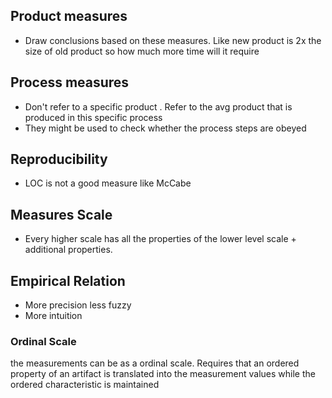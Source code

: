 ## Product measures
- Draw conclusions based on these measures. Like new product is 2x the size of old product so how much more time will it require 

## Process measures
- Don't refer to a specific product . Refer to the avg product that is produced in this specific process 
- They might be used to check whether the process steps are obeyed 


## Reproducibility 
- LOC is not a good measure like McCabe

## Measures Scale
- Every higher scale has all the properties of the lower level scale + additional properties.

## Empirical Relation 
- More precision less fuzzy
- More intuition 

### Ordinal Scale
the measurements can be as a ordinal scale.
Requires that an ordered property of an artifact is translated into the measurement values while the ordered characteristic is maintained 

